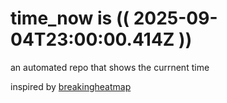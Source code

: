 # time_now is (( 2025-09-04T23:00:00.414Z ))

an automated repo that shows the currnent time

inspired by [breakingheatmap](https://github.com/breakingheatmap/breakingheatmap)
